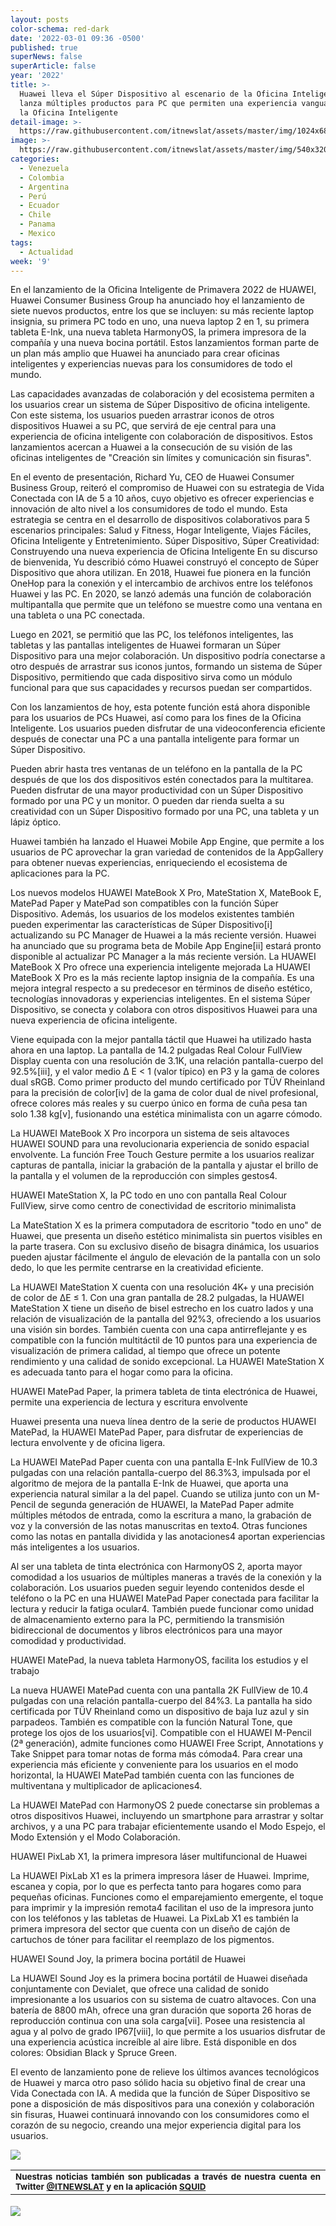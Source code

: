 ```yaml
---
layout: posts
color-schema: red-dark
date: '2022-03-01 09:36 -0500'
published: true
superNews: false
superArticle: false
year: '2022'
title: >-
  Huawei lleva el Súper Dispositivo al escenario de la Oficina Inteligente y
  lanza múltiples productos para PC que permiten una experiencia vanguardista en
  la Oficina Inteligente
detail-image: >-
  https://raw.githubusercontent.com/itnewslat/assets/master/img/1024x680/ciudades-inteligentes-g.jpg
image: >-
  https://raw.githubusercontent.com/itnewslat/assets/master/img/540x320/ciudades-inteligentes-p.jpg
categories:
  - Venezuela
  - Colombia
  - Argentina
  - Perú
  - Ecuador
  - Chile
  - Panama
  - Mexico
tags:
  - Actualidad
week: '9'
---
```

En el lanzamiento de la Oficina Inteligente de Primavera 2022 de HUAWEI, Huawei Consumer Business Group ha anunciado hoy el lanzamiento de siete nuevos productos, entre los que se incluyen: su más reciente laptop insignia, su primera PC todo en uno, una nueva laptop 2 en 1, su primera tableta E-Ink, una nueva tableta HarmonyOS, la primera impresora de la compañía y una nueva bocina portátil. Estos lanzamientos forman parte de un plan más amplio que Huawei ha anunciado para crear oficinas inteligentes y experiencias nuevas para los consumidores de todo el mundo.
 
Las capacidades avanzadas de colaboración y del ecosistema permiten a los usuarios crear un sistema de Súper Dispositivo de oficina inteligente. Con este sistema, los usuarios pueden arrastrar iconos de otros dispositivos Huawei a su PC, que servirá de eje central para una experiencia de oficina inteligente con colaboración de dispositivos. Estos lanzamientos acercan a Huawei a la consecución de su visión de las oficinas inteligentes de "Creación sin límites y comunicación sin fisuras".
 
En el evento de presentación, Richard Yu, CEO de Huawei Consumer Business Group, reiteró el compromiso de Huawei con su estrategia de Vida Conectada con IA de 5 a 10 años, cuyo objetivo es ofrecer experiencias e innovación de alto nivel a los consumidores de todo el mundo. Esta estrategia se centra en el desarrollo de dispositivos colaborativos para 5 escenarios principales: Salud y Fitness, Hogar Inteligente, Viajes Fáciles, Oficina Inteligente y Entretenimiento.
Súper Dispositivo, Súper Creatividad: Construyendo una nueva experiencia de Oficina Inteligente
En su discurso de bienvenida, Yu describió cómo Huawei construyó el concepto de Súper Dispositivo que ahora utilizan. En 2018, Huawei fue pionera en la función OneHop para la conexión y el intercambio de archivos entre los teléfonos Huawei y las PC. En 2020, se lanzó además una función de colaboración multipantalla que permite que un teléfono se muestre como una ventana en una tableta o una PC conectada.
 
Luego en 2021, se permitió que las PC, los teléfonos inteligentes, las tabletas y las pantallas inteligentes de Huawei formaran un Súper Dispositivo para una mejor colaboración. Un dispositivo podría conectarse a otro después de arrastrar sus iconos juntos, formando un sistema de Súper Dispositivo, permitiendo que cada dispositivo sirva como un módulo funcional para que sus capacidades y recursos puedan ser compartidos.
 
Con los lanzamientos de hoy, esta potente función está ahora disponible para los usuarios de PCs Huawei, así como para los fines de la Oficina Inteligente. Los usuarios pueden disfrutar de una videoconferencia eficiente después de conectar una PC a una pantalla inteligente para formar un Súper Dispositivo.
 
Pueden abrir hasta tres ventanas de un teléfono en la pantalla de la PC después de que los dos dispositivos estén conectados para la multitarea. Pueden disfrutar de una mayor productividad con un Súper Dispositivo formado por una PC y un monitor. O pueden dar rienda suelta a su creatividad con un Súper Dispositivo formado por una PC, una tableta y un lápiz óptico.
 
Huawei también ha lanzado el Huawei Mobile App Engine, que permite a los usuarios de PC aprovechar la gran variedad de contenidos de la AppGallery para obtener nuevas experiencias, enriqueciendo el ecosistema de aplicaciones para la PC.
 
Los nuevos modelos HUAWEI MateBook X Pro, MateStation X, MateBook E, MatePad Paper y MatePad son compatibles con la función Súper Dispositivo. Además, los usuarios de los modelos existentes también pueden experimentar las características de Súper Dispositivo[i] actualizando su PC Manager de Huawei a la más reciente versión. Huawei ha anunciado que su programa beta de Mobile App Engine[ii] estará pronto disponible al actualizar PC Manager a la más reciente versión.
La HUAWEI MateBook X Pro ofrece una experiencia inteligente mejorada
La HUAWEI MateBook X Pro es la más reciente laptop insignia de la compañía. Es una mejora integral respecto a su predecesor en términos de diseño estético, tecnologías innovadoras y experiencias inteligentes. En el sistema Súper Dispositivo, se conecta y colabora con otros dispositivos Huawei para una nueva experiencia de oficina inteligente. 
 
Viene equipada con la mejor pantalla táctil que Huawei ha utilizado hasta ahora en una laptop. La pantalla de 14.2 pulgadas Real Colour FullView Display cuenta con una resolución de 3.1K, una relación pantalla-cuerpo del 92.5%[iii], y el valor medio ∆ E < 1 (valor típico) en P3 y la gama de colores dual sRGB. Como primer producto del mundo certificado por TÜV Rheinland para la precisión de color[iv] de la gama de color dual de nivel profesional, ofrece colores más reales y su cuerpo único en forma de cuña pesa tan solo 1.38 kg[v], fusionando una estética minimalista con un agarre cómodo.
 
La HUAWEI MateBook X Pro incorpora un sistema de seis altavoces HUAWEI SOUND para una revolucionaria experiencia de sonido espacial envolvente. La función Free Touch Gesture permite a los usuarios realizar capturas de pantalla, iniciar la grabación de la pantalla y ajustar el brillo de la pantalla y el volumen de la reproducción con simples gestos4. 
 
HUAWEI MateStation X, la PC todo en uno con pantalla Real Colour FullView, sirve como centro de conectividad de escritorio minimalista
 
La MateStation X es la primera computadora de escritorio "todo en uno" de Huawei, que presenta un diseño estético minimalista sin puertos visibles en la parte trasera. Con su exclusivo diseño de bisagra dinámica, los usuarios pueden ajustar fácilmente el ángulo de elevación de la pantalla con un solo dedo, lo que les permite centrarse en la creatividad eficiente.
 
La HUAWEI MateStation X cuenta con una resolución 4K+ y una precisión de color de ΔE ≤ 1. Con una gran pantalla de 28.2 pulgadas, la HUAWEI MateStation X tiene un diseño de bisel estrecho en los cuatro lados y una relación de visualización de la pantalla del 92%3, ofreciendo a los usuarios una visión sin bordes. También cuenta con una capa antirreflejante y es compatible con la función multitáctil de 10 puntos para una experiencia de visualización de primera calidad, al tiempo que ofrece un potente rendimiento y una calidad de sonido excepcional. La HUAWEI MateStation X es adecuada tanto para el hogar como para la oficina.
 
HUAWEI MatePad Paper, la primera tableta de tinta electrónica de Huawei, permite una experiencia de lectura y escritura envolvente
 
Huawei presenta una nueva línea dentro de la serie de productos HUAWEI MatePad, la HUAWEI MatePad Paper, para disfrutar de experiencias de lectura envolvente y de oficina ligera.
 
La HUAWEI MatePad Paper cuenta con una pantalla E-Ink FullView de 10.3 pulgadas con una relación pantalla-cuerpo del 86.3%3, impulsada por el algoritmo de mejora de la pantalla E-Ink de Huawei, que aporta una experiencia natural similar a la del papel. Cuando se utiliza junto con un M-Pencil de segunda generación de HUAWEI, la MatePad Paper admite múltiples métodos de entrada, como la escritura a mano, la grabación de voz y la conversión de las notas manuscritas en texto4. Otras funciones como las notas en pantalla dividida y las anotaciones4 aportan experiencias más inteligentes a los usuarios.
 
Al ser una tableta de tinta electrónica con HarmonyOS 2, aporta mayor comodidad a los usuarios de múltiples maneras a través de la conexión y la colaboración. Los usuarios pueden seguir leyendo contenidos desde el teléfono o la PC en una HUAWEI MatePad Paper conectada para facilitar la lectura y reducir la fatiga ocular4. También puede funcionar como unidad de almacenamiento externo para la PC, permitiendo la transmisión bidireccional de documentos y libros electrónicos para una mayor comodidad y productividad.
 
HUAWEI MatePad, la nueva tableta HarmonyOS, facilita los estudios y el trabajo
 
La nueva HUAWEI MatePad cuenta con una pantalla 2K FullView de 10.4 pulgadas con una relación pantalla-cuerpo del 84%3. La pantalla ha sido certificada por TÜV Rheinland como un dispositivo de baja luz azul y sin parpadeos. También es compatible con la función Natural Tone, que protege los ojos de los usuarios[vi]. Compatible con el HUAWEI M-Pencil (2ª generación), admite funciones como HUAWEI Free Script, Annotations y Take Snippet para tomar notas de forma más cómoda4. Para crear una experiencia más eficiente y conveniente para los usuarios en el modo horizontal, la HUAWEI MatePad también cuenta con las funciones de multiventana y multiplicador de aplicaciones4.
 
La HUAWEI MatePad con HarmonyOS 2 puede conectarse sin problemas a otros dispositivos Huawei, incluyendo un smartphone para arrastrar y soltar archivos, y a una PC para trabajar eficientemente usando el Modo Espejo, el Modo Extensión y el Modo Colaboración.
 
HUAWEI PixLab X1, la primera impresora láser multifuncional de Huawei
 
La HUAWEI PixLab X1 es la primera impresora láser de Huawei. Imprime, escanea y copia, por lo que es perfecta tanto para hogares como para pequeñas oficinas. Funciones como el emparejamiento emergente, el toque para imprimir y la impresión remota4 facilitan el uso de la impresora junto con los teléfonos y las tabletas de Huawei. La PixLab X1 es también la primera impresora del sector que cuenta con un diseño de cajón de cartuchos de tóner para facilitar el reemplazo de los pigmentos. 
 
HUAWEI Sound Joy, la primera bocina portátil de Huawei
 
La HUAWEI Sound Joy es la primera bocina portátil de Huawei diseñada conjuntamente con Devialet, que ofrece una calidad de sonido impresionante a los usuarios con su sistema de cuatro altavoces. Con una batería de 8800 mAh, ofrece una gran duración que soporta 26 horas de reproducción continua con una sola carga[vii]. Posee una resistencia al agua y al polvo de grado IP67[viii], lo que permite a los usuarios disfrutar de una experiencia acústica increíble al aire libre. Está disponible en dos colores: Obsidian Black y Spruce Green.
 
El evento de lanzamiento pone de relieve los últimos avances tecnológicos de Huawei y marca otro paso sólido hacia su objetivo final de crear una Vida Conectada con IA. A medida que la función de Súper Dispositivo se pone a disposición de más dispositivos para una conexión y colaboración sin fisuras, Huawei continuará innovando con los consumidores como el corazón de su negocio, creando una mejor experiencia digital para los usuarios.

![](https://raw.githubusercontent.com/itnewslat/assets/master/img/540x320/ciudades-inteligentes-p.jpg)

<table style="height: 42px;" width="569">
<tbody>
<tr>
<td style="text-align: justify;"><sub><strong>Nuestras noticias también son publicadas a través de nuestra cuenta en Twitter <a href="https://twitter.com/itnewslat?lang=es">@ITNEWSLAT</a> y en la aplicación <a href="https://squidapp.co/en/">SQUID</a></strong></sub></td>
</tr>
</tbody>
</table>

<img src="https://tracker.metricool.com/c3po.jpg?hash=56f88a41e39ab42c063cc51676587a04"/>